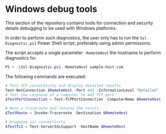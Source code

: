 Windows debug tools
==========================

This section of the repository contains tools for connection and security details debugging to be used with Windows platforms.

In order to perform such diagnostics, the user only has to run the `Ssl-Diagnostic.ps1` Power Shell script, preferably using admin permissions.

The script accepts a single parameter `-RemoteHost`  the hostname to perform diagnostics for.

```ps1
PS > .\Ssl-Diagnostic.ps1 -RemoteHost sample-host.com
```

The following commands are executed:
```ps1
# Test TCP connectivity and display detailed results
Test-NetConnection $RemoteHost -Port 443 -InformationLevel "Detailed"
# Test the response of a computer to 443 TCP port
$TestPortConnection = Test-TCPPortConnection -ComputerName $RemoteHost -Port 443

# Runs a traceroute and returns the result.
$TestRoute = Invoke-Traceroute -Destination $RemoteHost 

# Diagnose ssl connectivity 
$TestTLS = Test-ServerSSLSupport -HostName $RemoteHost
```

